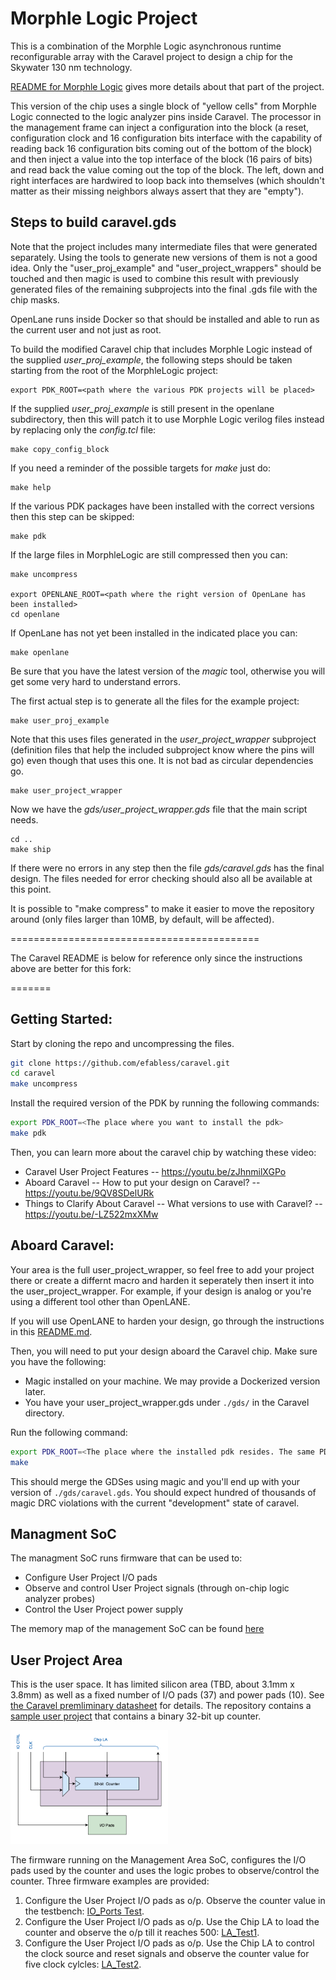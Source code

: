 <!---
< SPDX-FileCopyrightText: Copyright 2020 eFabless
< with initial lines added 2020 by Jecel Mattos de Assumpcao Jr
< 
< SPDX-License-Identifier: Apache-2.0 
< 
< Licensed under the Apache License, Version 2.0 (the "License");
< you may not use this file except in compliance with the License.
< You may obtain a copy of the License at
< 
<     https://www.apache.org/licenses/LICENSE-2.0
< 
< Unless required by applicable law or agreed to in writing, software
< distributed under the License is distributed on an "AS IS" BASIS,
< WITHOUT WARRANTIES OR CONDITIONS OF ANY KIND, either express or implied.
< See the License for the specific language governing permissions and
< limitations under the License.
--->
# Morphle Logic Project

This is a combination of the Morphle Logic asynchronous runtime reconfigurable array with the Caravel project to design a chip for the Skywater 130 nm technology.

[README for Morphle Logic](README_MORPHLE_LOGIC.md) gives more details about that part
of the project.

This version of the chip uses a single block of "yellow cells" from Morphle Logic connected to the logic analyzer pins inside Caravel. The processor in the management frame can inject a configuration into the block (a reset, configuration clock and 16 configuration bits interface with the capability of reading back 16 configuration bits coming out of the bottom of the block) and then inject a value into the top interface of the block (16 pairs of bits) and read back the value coming out the top of the block. The left, down and right interfaces are hardwired to loop back into themselves (which shouldn't matter as their missing neighbors always assert that they are "empty").

## Steps to build caravel.gds

Note that the project includes many intermediate files that were generated separately. Using the tools to generate new versions of them is not a good idea. Only the "user_proj_example" and "user_project_wrappers" should be touched and then magic is used to combine this result with previously generated files of the remaining subprojects into the final .gds file with the chip masks.

OpenLane runs inside Docker so that should be installed and able to run as the current user and not just as root.

To build the modified Caravel chip that includes Morphle Logic instead of the supplied *user_proj_example*, the following steps should be taken starting from the root of the MorphleLogic project:

    export PDK_ROOT=<path where the various PDK projects will be placed>

If the supplied *user_proj_example* is still present in the openlane subdirectory, then this will patch it to use Morphle Logic verilog files instead by replacing only the *config.tcl* file:

    make copy_config_block

If you need a reminder of the possible targets for *make* just do:

    make help

If the various PDK packages have been installed with the correct versions then this step can be skipped:

    make pdk

If the large files in MorphleLogic are still compressed then you can:

    make uncompress

    export OPENLANE_ROOT=<path where the right version of OpenLane has been installed>
    cd openlane

If OpenLane has not yet been installed in the indicated place you can:

    make openlane

Be sure that you have the latest version of the *magic* tool, otherwise you will get some very hard to understand errors.

The first actual step is to generate all the files for the example project:

    make user_proj_example


Note that this uses files generated in the *user_project_wrapper* subproject (definition files that help the included subproject know where the pins will go) even though that uses this one. It is not bad as circular dependencies go.

    make user_project_wrapper

Now we have the *gds/user_project_wrapper.gds* file that the main script needs.

    cd ..
    make ship

If there were no errors in any step then the file *gds/caravel.gds* has the final design. The files needed for error checking should also all be available at this point.

It is possible to "make compress" to make it easier to move the repository around (only files larger than 10MB, by default, will be affected).

===========================================

The Caravel README is below for reference only since the instructions above are better for this fork:

=======
## Getting Started:

Start by cloning the repo and uncompressing the files.
```bash
git clone https://github.com/efabless/caravel.git
cd caravel
make uncompress
```

Install the required version of the PDK by running the following commands:

```bash
export PDK_ROOT=<The place where you want to install the pdk>
make pdk
```

Then, you can learn more about the caravel chip by watching these video:
- Caravel User Project Features -- https://youtu.be/zJhnmilXGPo
- Aboard Caravel -- How to put your design on Caravel? -- https://youtu.be/9QV8SDelURk
- Things to Clarify About Caravel -- What versions to use with Caravel? -- https://youtu.be/-LZ522mxXMw

## Aboard Caravel:

Your area is the full user_project_wrapper, so feel free to add your project there or create a differnt macro and harden it seperately then insert it into the user_project_wrapper. For example, if your design is analog or you're using a different tool other than OpenLANE.

If you will use OpenLANE to harden your design, go through the instructions in this [README.md][0].

Then, you will need to put your design aboard the Caravel chip. Make sure you have the following:

- Magic installed on your machine. We may provide a Dockerized version later.
- You have your user_project_wrapper.gds under `./gds/` in the Caravel directory.

Run the following command:

```bash
export PDK_ROOT=<The place where the installed pdk resides. The same PDK_ROOT used in the pdk installation step>
make
```

This should merge the GDSes using magic and you'll end up with your version of `./gds/caravel.gds`. You should expect hundred of thousands of magic DRC violations with the current "development" state of caravel.

## Managment SoC
The managment SoC runs firmware that can be used to:
- Configure User Project I/O pads
- Observe and control User Project signals (through on-chip logic analyzer probes)
- Control the User Project power supply

The memory map of the management SoC can be found [here](verilog/rtl/README)

## User Project Area
This is the user space. It has limited silicon area (TBD, about 3.1mm x 3.8mm) as well as a fixed number of I/O pads (37) and power pads (10).  See [the Caravel  premliminary datasheet](doc/caravel_datasheet.pdf) for details.
The repository contains a [sample user project](/verilog/rtl/user_proj_example.v) that contains a binary 32-bit up counter.  </br>

<p align=”center”>
<img src="/doc/counter_32.png" width="50%" height="50%">
</p>

The firmware running on the Management Area SoC, configures the I/O pads used by the counter and uses the logic probes to observe/control the counter. Three firmware examples are provided:
1. Configure the User Project I/O pads as o/p. Observe the counter value in the testbench: [IO_Ports Test](verilog/dv/caravel/user_proj_example/io_ports).
2. Configure the User Project I/O pads as o/p. Use the Chip LA to load the counter and observe the o/p till it reaches 500: [LA_Test1](verilog/dv/caravel/user_proj_example/la_test1).
3. Configure the User Project I/O pads as o/p. Use the Chip LA to control the clock source and reset signals and observe the counter value for five clock cylcles:  [LA_Test2](verilog/dv/caravel/user_proj_example/la_test2).

[0]: openlane/README.md
